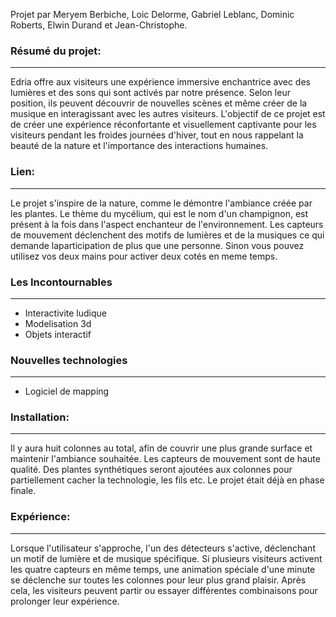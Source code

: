 
Projet par Meryem Berbiche, Loic Delorme,  Gabriel Leblanc, Dominic Roberts, Elwin Durand et Jean-Christophe.

### Résumé du projet:
______________________________________________________________________________________________________________________________________________________________________
Edria offre aux visiteurs une expérience immersive enchantrice avec des lumières et des sons qui sont activés par notre présence. Selon leur position, ils peuvent découvrir de nouvelles scènes et même créer de la musique en interagissant avec les autres visiteurs. L'objectif de ce projet est de créer une expérience réconfortante et visuellement captivante pour les visiteurs pendant les froides journées d'hiver, tout en nous rappelant la beauté de la nature et l'importance des interactions humaines.

### Lien:
______________________________________________________________________________________________________________________________________________________________________
Le projet s'inspire de la nature, comme le démontre l'ambiance créée par les plantes. Le thème du mycélium, qui est le nom d'un champignon, est présent à la fois dans l'aspect enchanteur de l'environnement. Les capteurs de mouvement déclenchent des motifs de lumières et de la musiques ce qui demande laparticipation de plus que une personne. Sinon vous pouvez utilisez vos deux mains pour activer deux cotés en meme temps.

### Les Incontournables
______________________________________________________________________________________________________________________________________________________________________
- Interactivite ludique
- Modelisation 3d
- Objets interactif


### Nouvelles technologies
______________________________________________________________________________________________________________________________________________________________________
- Logiciel de mapping 

### Installation:
_______________________________________________________________________________________________________________________________________________________________________
Il y aura huit colonnes au total, afin de couvrir une plus grande surface et maintenir l'ambiance souhaitée. Les capteurs de mouvement sont de haute qualité. Des plantes synthétiques seront ajoutées aux colonnes pour partiellement cacher la technologie, les fils etc. Le projet était déjà en phase finale. 

### Expérience:
_______________________________________________________________________________________________________________________________________________________________________
Lorsque l'utilisateur s'approche, l'un des détecteurs s'active, déclenchant un motif de lumière et de musique spécifique. Si plusieurs visiteurs activent les quatre capteurs en même temps, une animation spéciale d'une minute se déclenche sur toutes les colonnes pour leur plus grand plaisir. Après cela, les visiteurs peuvent partir ou essayer différentes combinaisons pour prolonger leur expérience.
